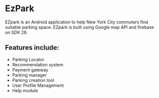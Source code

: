 # EzPark
EZpark is an Android application to help New York City commuters find suitable parking space.
EZpark is built using Google map API and firebase on SDK 28.
## Features include:
- Parking Locator
- Recommendation system
- Payment gateway
- Parking manager
- Parking creation tool
- User Profile Management
- Help module
